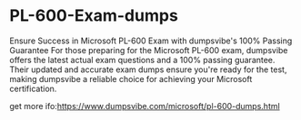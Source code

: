 # PL-600-Exam-dumps
Ensure Success in Microsoft PL-600 Exam with dumpsvibe's 100% Passing Guarantee For those preparing for the Microsoft PL-600  exam, dumpsvibe offers the latest actual exam questions and a 100% passing guarantee. Their updated and accurate exam dumps ensure you're ready for the test, making dumpsvibe a reliable choice for achieving your Microsoft certification.
 

get more ifo:https://www.dumpsvibe.com/microsoft/pl-600-dumps.html
